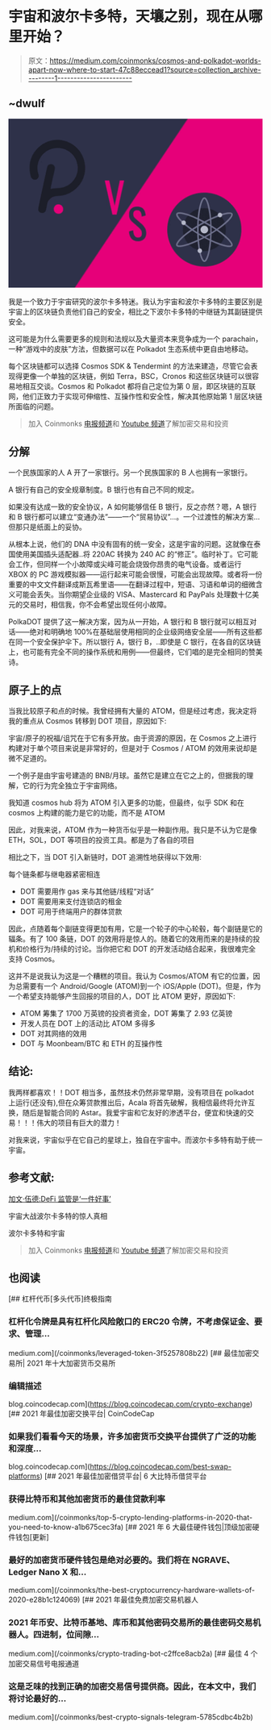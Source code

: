 # 宇宙和波尔卡多特，天壤之别，现在从哪里开始？

> 原文：<https://medium.com/coinmonks/cosmos-and-polkadot-worlds-apart-now-where-to-start-47c88eccead1?source=collection_archive---------1----------------------->

## ~dwulf

![](img/b8c028dccdf5eb70fa67556ee273a98d.png)

我是一个致力于宇宙研究的波尔卡多特迷。我认为宇宙和波尔卡多特的主要区别是宇宙上的区块链负责他们自己的安全，相比之下波尔卡多特的中继链为其副链提供安全。

这可能是为什么需要更多的规则和法规以及大量资本来竞争成为一个 parachain，一种“游戏中的皮肤”方法，但数据可以在 Polkadot 生态系统中更自由地移动。

每个区块链都可以选择 Cosmos SDK & Tendermint 的方法来建造，尽管它会表现得更像一个单独的区块链，例如 Terra，BSC，Cronos 和这些区块链可以很容易地相互交谈。Cosmos 和 Polkadot 都将自己定位为第 0 层，即区块链的互联网，他们正致力于实现可伸缩性、互操作性和安全性，解决其他原始第 1 层区块链所面临的问题。

> 加入 Coinmonks [电报频道](https://t.me/coincodecap)和 [Youtube 频道](https://www.youtube.com/c/coinmonks/videos)了解加密交易和投资

## **分解**

一个民族国家的人 A 开了一家银行。另一个民族国家的 B 人也拥有一家银行。

A 银行有自己的安全规章制度。B 银行也有自己不同的规定。

如果没有达成一致的安全协议，A 如何能够信任 B 银行，反之亦然？嗯，A 银行和 B 银行都可以建立“变通办法”——一个“贸易协议”…。一个过渡性的解决方案…但那只是纸面上的妥协。

从根本上说，他们的 DNA 中没有固有的统一安全，这是宇宙的问题。这就像在泰国使用美国插头适配器..将 220AC 转换为 240 AC 的“修正”。临时补丁。它可能会工作，但同样一个小故障或尖峰可能会烧毁你昂贵的电气设备。或者运行 XBOX 的 PC 游戏模拟器——运行起来可能会很慢，可能会出现故障。或者将一份重要的中文文件翻译成斯瓦希里语——在翻译过程中，短语、习语和单词的细微含义可能会丢失。当你期望企业级的 VISA、Mastercard 和 PayPals 处理数十亿美元的交易时，相信我，你不会希望出现任何小故障。

PolkaDOT 提供了这一解决方案，因为从一开始，A 银行和 B 银行就可以相互对话——绝对和明确地 100%在基础层使用相同的企业级网络安全层——所有这些都在同一个安全保护伞下。所以银行 A，银行 B，..即使是 C 银行，在各自的区块链上，也可能有完全不同的操作系统和用例——但最终，它们唱的是完全相同的赞美诗。

## **原子上的点**

当我比较原子和点的时候。我曾经拥有大量的 ATOM，但是经过考虑，我决定将我的重点从 Cosmos 转移到 DOT 项目，原因如下:

宇宙/原子的祝福/诅咒在于它有多开放。由于资源的原因，在 Cosmos 之上进行构建对于单个项目来说是非常好的，但是对于 Cosmos / ATOM 的效用来说却是微不足道的。

一个例子是由宇宙号建造的 BNB/月球。虽然它是建立在它之上的，但据我的理解，它的行为完全独立于宇宙网络。

我知道 cosmos hub 将为 ATOM 引入更多的功能，但最终，似乎 SDK 和在 cosmos 上构建的能力是它的功能，而不是 ATOM

因此，对我来说，ATOM 作为一种货币似乎是一种副作用。我只是不认为它是像 ETH，SOL，DOT 等项目的投资工具。都是为了各自的项目

相比之下，当 DOT 引入新链时，DOT 追溯性地获得以下效用:

每个链条都与继电器紧密相连

*   DOT 需要用作 gas 来与其他链/线程“对话”
*   DOT 需要用来支付连锁店的租金
*   DOT 可用于终端用户的群体贷款

因此，点随着每个副链变得更加有用，它是一个轮子的中心轮毂，每个副链是它的辐条。有了 100 条链，DOT 的效用将是惊人的。随着它的效用而来的是持续的投机和价格行为/持续的讨论。当你把它和 DOT 的开发活动结合起来，我很难完全支持 Cosmos。

这并不是说我认为这是一个糟糕的项目。我认为 Cosmos/ATOM 有它的位置，因为总需要有一个 Android/Google (ATOM)到一个 iOS/Apple (DOT)。但是，作为一个希望支持能够产生回报的项目的人，DOT 比 ATOM 更好，原因如下:

*   ATOM 筹集了 1700 万英镑的投资者资金，DOT 筹集了 2.93 亿英镑
*   开发人员在 DOT 上的活动比 ATOM 多得多
*   DOT 对其网络的效用
*   DOT 与 Moonbeam/BTC 和 ETH 的互操作性

## **结论:**

我两样都喜欢！！DOT 相当多，虽然技术仍然非常早期，没有项目在 polkadot 上运行(还没有),但在众筹贷款推出后，Acala 将首先破解，我相信最终将允许互换，随后是智能合同的 Astar。我爱宇宙和它友好的渗透平台，便宜和快速的交易！！！伟大的项目有巨大的潜力！

对我来说，宇宙似乎在它自己的星球上，独自在宇宙中。而波尔卡多特有助于统一宇宙。

## **参考文献:**

[加文·伍德:DeFi 监管是‘一件好事’](https://www.youtube.com/watch?v=gwOyasrdbQs&t=453s)

宇宙大战波尔卡多特的惊人真相

波尔卡多特和宇宙

> 加入 Coinmonks [电报频道](https://t.me/coincodecap)和 [Youtube 频道](https://www.youtube.com/c/coinmonks/videos)了解加密交易和投资

## 也阅读

[](/coinmonks/leveraged-token-3f5257808b22) [## 杠杆代币[多头代币]终极指南

### 杠杆化令牌是具有杠杆化风险敞口的 ERC20 令牌，不考虑保证金、要求、管理…

medium.com](/coinmonks/leveraged-token-3f5257808b22) [](https://blog.coincodecap.com/crypto-exchange) [## 最佳加密交易所| 2021 年十大加密货币交易所

### 编辑描述

blog.coincodecap.com](https://blog.coincodecap.com/crypto-exchange) [](https://blog.coincodecap.com/best-swap-platforms) [## 2021 年最佳加密交换平台| CoinCodeCap

### 如果我们看看今天的场景，许多加密货币交换平台提供了广泛的功能和深度…

blog.coincodecap.com](https://blog.coincodecap.com/best-swap-platforms) [](/coinmonks/top-5-crypto-lending-platforms-in-2020-that-you-need-to-know-a1b675cec3fa) [## 2021 年最佳加密借贷平台| 6 大比特币借贷平台

### 获得比特币和其他加密货币的最佳贷款利率

medium.com](/coinmonks/top-5-crypto-lending-platforms-in-2020-that-you-need-to-know-a1b675cec3fa) [](/coinmonks/the-best-cryptocurrency-hardware-wallets-of-2020-e28b1c124069) [## 2021 年 6 大最佳硬件钱包|顶级加密硬件钱包[更新]

### 最好的加密货币硬件钱包是绝对必要的。我们将在 NGRAVE、Ledger Nano X 和…

medium.com](/coinmonks/the-best-cryptocurrency-hardware-wallets-of-2020-e28b1c124069) [](/coinmonks/crypto-trading-bot-c2ffce8acb2a) [## 2021 年最佳免费加密交易机器人

### 2021 年币安、比特币基地、库币和其他密码交易所的最佳密码交易机器人。四进制，位间隙…

medium.com](/coinmonks/crypto-trading-bot-c2ffce8acb2a) [](/coinmonks/best-crypto-signals-telegram-5785cdbc4b2b) [## 最佳 4 个加密交易信号电报通道

### 这是乏味的找到正确的加密交易信号提供商。因此，在本文中，我们将讨论最好的…

medium.com](/coinmonks/best-crypto-signals-telegram-5785cdbc4b2b)